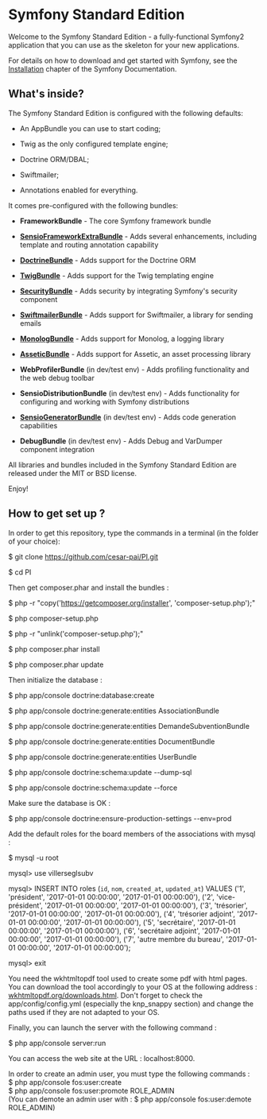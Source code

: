 Symfony Standard Edition
========================

Welcome to the Symfony Standard Edition - a fully-functional Symfony2
application that you can use as the skeleton for your new applications.

For details on how to download and get started with Symfony, see the
[Installation][1] chapter of the Symfony Documentation.

What's inside?
--------------

The Symfony Standard Edition is configured with the following defaults:

  * An AppBundle you can use to start coding;

  * Twig as the only configured template engine;

  * Doctrine ORM/DBAL;

  * Swiftmailer;

  * Annotations enabled for everything.

It comes pre-configured with the following bundles:

  * **FrameworkBundle** - The core Symfony framework bundle

  * [**SensioFrameworkExtraBundle**][6] - Adds several enhancements, including
    template and routing annotation capability

  * [**DoctrineBundle**][7] - Adds support for the Doctrine ORM

  * [**TwigBundle**][8] - Adds support for the Twig templating engine

  * [**SecurityBundle**][9] - Adds security by integrating Symfony's security
    component

  * [**SwiftmailerBundle**][10] - Adds support for Swiftmailer, a library for
    sending emails

  * [**MonologBundle**][11] - Adds support for Monolog, a logging library

  * [**AsseticBundle**][12] - Adds support for Assetic, an asset processing
    library

  * **WebProfilerBundle** (in dev/test env) - Adds profiling functionality and
    the web debug toolbar

  * **SensioDistributionBundle** (in dev/test env) - Adds functionality for
    configuring and working with Symfony distributions

  * [**SensioGeneratorBundle**][13] (in dev/test env) - Adds code generation
    capabilities

  * **DebugBundle** (in dev/test env) - Adds Debug and VarDumper component
    integration

All libraries and bundles included in the Symfony Standard Edition are
released under the MIT or BSD license.

Enjoy!

How to get set up ?
-------------------

In order to get this repository, type the commands in a terminal (in the folder of your choice):

$ git clone https://github.com/cesar-pai/PI.git

$ cd PI

Then get composer.phar and install the bundles :

$ php -r "copy('https://getcomposer.org/installer', 'composer-setup.php');"

$ php composer-setup.php

$ php -r "unlink('composer-setup.php');"

$ php composer.phar install

$ php composer.phar update

Then initialize the database :

$ php app/console doctrine:database:create

$ php app/console doctrine:generate:entities AssociationBundle

$ php app/console doctrine:generate:entities DemandeSubventionBundle

$ php app/console doctrine:generate:entities DocumentBundle

$ php app/console doctrine:generate:entities UserBundle

$ php app/console doctrine:schema:update --dump-sql

$ php app/console doctrine:schema:update --force

Make sure the database is OK :

$ php app/console doctrine:ensure-production-settings --env=prod

Add the default roles for the board members of the associations with mysql :

$ mysql -u root

mysql> use villerseglsubv

mysql> INSERT INTO roles (`id`, `nom`, `created_at`, `updated_at`) 
VALUES ('1', 'président', '2017-01-01 00:00:00', '2017-01-01 00:00:00'), 
('2', 'vice-président', '2017-01-01 00:00:00', '2017-01-01 00:00:00'), 
('3', 'trésorier', '2017-01-01 00:00:00', '2017-01-01 00:00:00'), 
('4', 'trésorier adjoint', '2017-01-01 00:00:00', '2017-01-01 00:00:00'), 
('5', 'secrétaire', '2017-01-01 00:00:00', '2017-01-01 00:00:00'), 
('6', 'secrétaire adjoint', '2017-01-01 00:00:00', '2017-01-01 00:00:00'), 
('7', 'autre membre du bureau', '2017-01-01 00:00:00', '2017-01-01 00:00:00');

mysql> exit

You need the wkhtmltopdf tool used to create some pdf with html pages. You can download the tool accordingly to your OS at the following address : [wkhtmltopdf.org/downloads.html][14]. Don't forget to check the app/config/config.yml (especially the knp_snappy section) and change the paths used if they are not adapted to your OS.

Finally, you can launch the server with the following command :

$ php app/console server:run

You can access the web site at the URL : localhost:8000.



In order to create an admin user, you must type the following commands :  
$ php app/console fos:user:create <username> <mail> <password>  
$ php app/console fos:user:promote <username> ROLE_ADMIN  
(You can demote an admin user with : $ php app/console fos:user:demote <username> ROLE_ADMIN)  




[1]:  https://symfony.com/doc/2.7/book/installation.html
[6]:  https://symfony.com/doc/current/bundles/SensioFrameworkExtraBundle/index.html
[7]:  https://symfony.com/doc/2.7/book/doctrine.html
[8]:  https://symfony.com/doc/2.7/book/templating.html
[9]:  https://symfony.com/doc/2.7/book/security.html
[10]: https://symfony.com/doc/2.7/cookbook/email.html
[11]: https://symfony.com/doc/2.7/cookbook/logging/monolog.html
[12]: https://symfony.com/doc/2.7/cookbook/assetic/asset_management.html
[13]: https://symfony.com/doc/2.7/bundles/SensioGeneratorBundle/index.html
[14]: http://wkhtmltopdf.org/downloads.html

